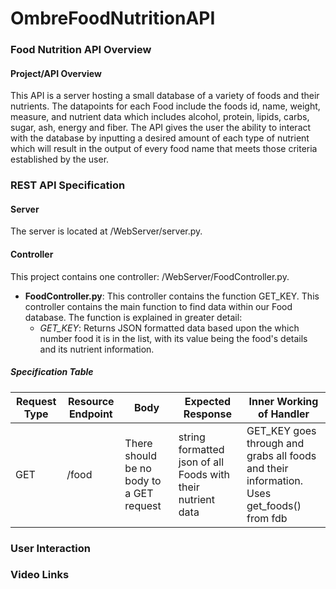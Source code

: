 # OmbreFoodNutritionAPI

### Food Nutrition API Overview

#### Project/API Overview

This API is a server hosting a small database of a variety of foods and their nutrients.  The datapoints for each Food include the foods id, name, weight, measure, and nutrient data which includes alcohol, protein, lipids, carbs, sugar, ash, energy and fiber. The API gives the user the ability to interact with the database by inputting a desired amount of each type of nutrient which will result in the output of every food name that meets those criteria established by the user.

### REST API Specification

#### Server

The server is located at /WebServer/server.py.

#### Controller

This project contains one controller: /WebServer/FoodController.py.

* **FoodController.py**: This controller contains the function GET_KEY. This controller contains the main function to find data within our Food database. The function is explained in greater detail:
  * *GET_KEY*: Returns JSON formatted data based upon the which number food it is in the list, with its value being the food's details and its nutrient information.


##### Specification Table
 |Request Type|Resource Endpoint|Body|Expected Response|Inner Working of Handler|
 |-----|-----|-----|-----|-----|
 |GET| /food | There should be no body to a GET request|string formatted json of all Foods with their nutrient data|GET_KEY goes through and grabs all foods and their information. Uses get_foods() from fdb

### User Interaction


### Video Links


